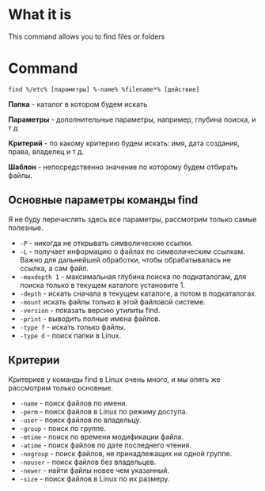 # What it is

This command allows you to find files or folders

# Command



`find %/etc% [параметры] %-name% %filename*% [действие]`

**Папка** - каталог в котором будем искать

**Параметры** - дополнительные параметры, например, глубина поиска, и т д

**Критерий** - по какому критерию будем искать: имя, дата создания, права, владелец и т д.

**Шаблон** - непосредственно значение по которому будем отбирать файлы.

## Основные параметры команды find

Я не буду перечислять здесь все параметры, рассмотрим только самые полезные.

- `-P` - никогда не открывать символические ссылки.
- `-L` - получает информацию о файлах по символическим ссылкам. Важно для дальнейшей обработки, чтобы обрабатывалась не ссылка, а сам файл.
- `-maxdepth 1` - максимальная глубина поиска по подкаталогам, для поиска только в текущем каталоге установите 1.
- `-depth` - искать сначала в текущем каталоге, а потом в подкаталогах.
- `-mount` искать файлы только в этой файловой системе.
- `-version` - показать версию утилиты find.
- `-print` - выводить полные имена файлов.
- `-type f` - искать только файлы.
- `-type d` - поиск папки в Linux.

## Критерии

Критериев у команды find в Linux очень много, и мы опять же рассмотрим только основные.

- `-name` - поиск файлов по имени.
- `-perm` - поиск файлов в Linux по режиму доступа.
- `-user` - поиск файлов по владельцу.
- `-group` - поиск по группе.
- `-mtime` - поиск по времени модификации файла.
- `-atime` - поиск файлов по дате последнего чтения.
- `-nogroup` - поиск файлов, не принадлежащих ни одной группе.
- `-nouser` - поиск файлов без владельцев.
- `-newer` - найти файлы новее чем указанный.
- `-size` - поиск файлов в Linux по их размеру.